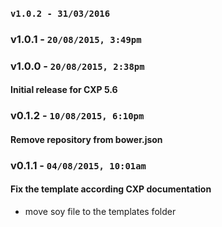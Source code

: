 ### `v1.0.2 - 31/03/2016`

### v1.0.1 - `20/08/2015, 3:49pm`


### v1.0.0 - `20/08/2015, 2:38pm`
#### Initial release for CXP 5.6  


### v0.1.2 - `10/08/2015, 6:10pm`
#### Remove repository from bower.json  


### v0.1.1 - `04/08/2015, 10:01am`
#### Fix the template according CXP documentation  
* move soy file to the templates folder  
